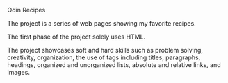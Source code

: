 Odin Recipes 

The project is a series of web pages showing my favorite recipes. 

The first phase of the project solely uses HTML. 

The project showcases soft and hard skills such as problem solving, creativity, organization, the use of tags including titles, paragraphs, headings, organized and unorganized lists, absolute and relative links, and images.